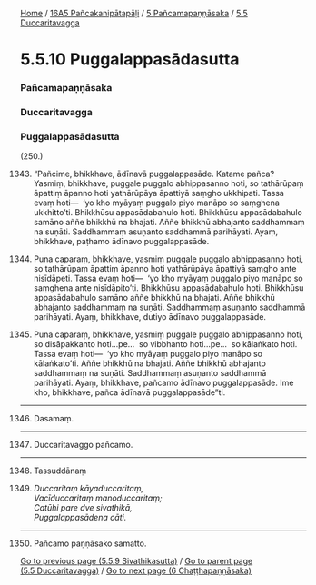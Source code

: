 
[Home](/) / [16A5 Pañcakanipātapāḷi](../../../16A5.md) / [5 Pañcamapaṇṇāsaka](../../5.md) / [5.5 Duccaritavagga](../5.5.md)

# 5.5.10 Puggalappasādasutta

### Pañcamapaṇṇāsaka

### Duccaritavagga

### Puggalappasādasutta

(250.)

1343. “Pañcime, bhikkhave, ādīnavā puggalappasāde. Katame pañca? Yasmiṃ, bhikkhave, puggale puggalo abhippasanno hoti, so tathārūpaṃ āpattiṃ āpanno hoti yathārūpāya āpattiyā saṃgho ukkhipati. Tassa evaṃ hoti—  ‘yo kho myāyaṃ puggalo piyo manāpo so saṃghena ukkhitto’ti. Bhikkhūsu appasādabahulo hoti. Bhikkhūsu appasādabahulo samāno aññe bhikkhū na bhajati. Aññe bhikkhū abhajanto saddhammaṃ na suṇāti. Saddhammaṃ asuṇanto saddhammā parihāyati. Ayaṃ, bhikkhave, paṭhamo ādīnavo puggalappasāde.

1344. Puna caparaṃ, bhikkhave, yasmiṃ puggale puggalo abhippasanno hoti, so tathārūpaṃ āpattiṃ āpanno hoti yathārūpāya āpattiyā saṃgho ante nisīdāpeti. Tassa evaṃ hoti—  ‘yo kho myāyaṃ puggalo piyo manāpo so saṃghena ante nisīdāpito’ti. Bhikkhūsu appasādabahulo hoti. Bhikkhūsu appasādabahulo samāno aññe bhikkhū na bhajati. Aññe bhikkhū abhajanto saddhammaṃ na suṇāti. Saddhammaṃ asuṇanto saddhammā parihāyati. Ayaṃ, bhikkhave, dutiyo ādīnavo puggalappasāde.

1345. Puna caparaṃ, bhikkhave, yasmiṃ puggale puggalo abhippasanno hoti, so disāpakkanto hoti…pe…  so vibbhanto hoti…pe…  so kālaṅkato hoti. Tassa evaṃ hoti—  ‘yo kho myāyaṃ puggalo piyo manāpo so kālaṅkato’ti. Aññe bhikkhū na bhajati. Aññe bhikkhū abhajanto saddhammaṃ na suṇāti. Saddhammaṃ asuṇanto saddhammā parihāyati. Ayaṃ, bhikkhave, pañcamo ādīnavo puggalappasāde. Ime kho, bhikkhave, pañca ādīnavā puggalappasāde”ti.

---

1346. Dasamaṃ.



---

1347. Duccaritavaggo pañcamo.



---

1348. Tassuddānaṃ



1349. _Duccaritaṃ kāyaduccaritaṃ,_  
_Vacīduccaritaṃ manoduccaritaṃ;_  
_Catūhi pare dve sivathikā,_  
_Puggalappasādena cāti._  


---

1350. Pañcamo paṇṇāsako samatto.



[Go to previous page (5.5.9 Sivathikasutta)](5.5.9.md) / [Go to parent page (5.5 Duccaritavagga)](../5.5.md) / [Go to next page (6 Chaṭṭhapaṇṇāsaka)](../../6.md)


